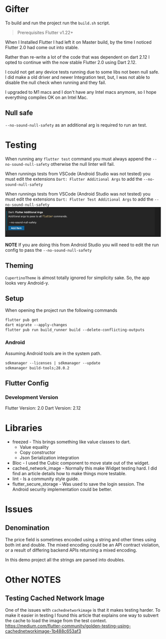 # Gifter

To build and run the project run the `build.sh` script.

> Prerequisites
> Flutter v1.22+

When I Installed Flutter I had left it on Master build, by the time I noticed Flutter 2.0 had come out into stable.

Rather than re-write a lot of the code that was dependent on dart 2.12 I opted to continue with the now stable Flutter 2.0 using Dart 2.12. 

I could not get any device tests running due to some libs not been null safe. I did make a old driver and newer Integration test, but, I was not able to disable the null check when running and they fail.

I upgraded to M1 macs and I don't have any Intel macs anymore, so I hope everything compiles OK on an Intel Mac.

## Null safe

`--no-sound-null-safety` as an additional arg is required to run an test.

# Testing

When running any `flutter test` command you must always append the `--no-sound-null-safety` otherwise the null linter will fail.

When runnings tests from VSCode (Android Studio was not tested) you must edit the extensions `Dart: Flutter Additional Args` to add the `--no-sound-null-safety`

When runnings tests from VSCode (Android Studio was not tested) you must edit the extensions `Dart: Flutter Test Additional Args` to add the `--no-sound-null-safety`
![](./docs//images/run-tests-in-vscode.png)

**NOTE** If you are doing this from Android Studio you will need to edit the run config to pass the `--no-sound-null-safety`

## Theming

`CupertinoTheme` is almost totally ignored for simplicity sake. So, the app looks very Android-y. 

## Setup

When opening the project run the following commands

```
flutter pub get
dart migrate --apply-changes
flutter pub run build_runner build --delete-conflicting-outputs
```

### Android

Assuming Android tools are in the system path.
```
sdkmanager --licenses | sdkmanager --update
sdkmanager build-tools;28.0.2
```

## Flutter Config

### Development Version
Flutter Version: 2.0
Dart Version: 2.12

# Libraries

* freezed - This brings something like value classes to dart.
  - Value equality
  - Copy constructor
  - Json Serialization integration
* Bloc - I used the Cubic component to move state out of the widget.
* cached_network_image - Normally this make Widget testing hard. I did find an article details how to 
make things more testable.
* lint - Is a community style guide.
* flutter_secure_storage - Was used to save the login session. The Android security implementation could be better.

# Issues

## Denomination 
The price field is sometimes encoded using a string and other times using both int and double.
The mixed encoding could be an API contract violation, or a result of differing backend APIs returning a mixed encoding. 

In this demo project all the strings are parsed into doubles. 


# Other NOTES

## Testing Cached Network Image 
One of the issues with `cachednetworkimage` is that it makes testing harder. To make it easier in testing I found this article that explains one way to subvert the cache to load the image from the test context.
https://medium.com/flutter-community/golden-testing-using-cachednetworkimage-1b488c653af3